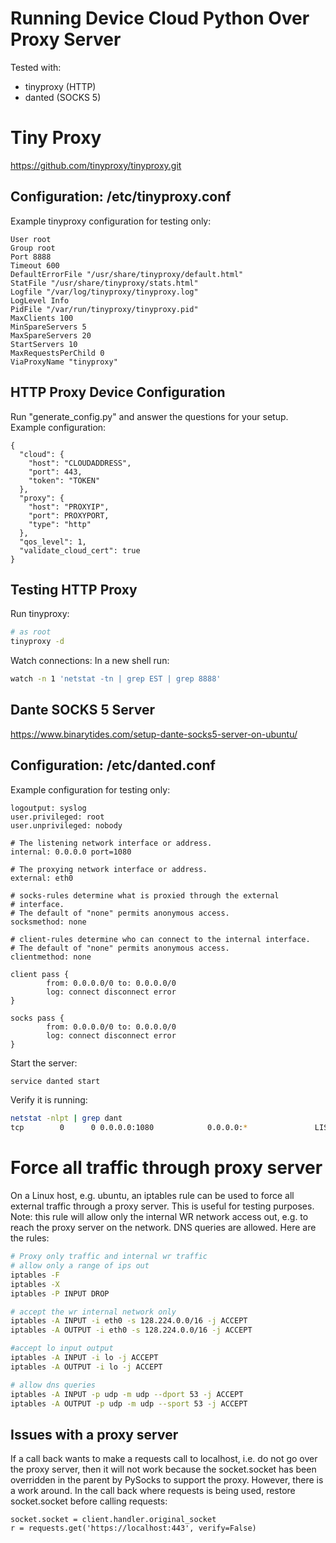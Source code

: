 Running Device Cloud Python Over Proxy Server
=============================================

Tested with:
  * tinyproxy (HTTP)
  * danted (SOCKS 5)

Tiny Proxy
==========
https://github.com/tinyproxy/tinyproxy.git

Configuration: /etc/tinyproxy.conf
-----------------------------
Example tinyproxy configuration for testing only:

```
User root
Group root
Port 8888
Timeout 600
DefaultErrorFile "/usr/share/tinyproxy/default.html"
StatFile "/usr/share/tinyproxy/stats.html"
Logfile "/var/log/tinyproxy/tinyproxy.log"
LogLevel Info
PidFile "/var/run/tinyproxy/tinyproxy.pid"
MaxClients 100
MinSpareServers 5
MaxSpareServers 20
StartServers 10
MaxRequestsPerChild 0
ViaProxyName "tinyproxy"
```

HTTP Proxy Device Configuration
--------------------------------
Run "generate_config.py" and answer the questions for your setup.
Example configuration:
```
{
  "cloud": {
    "host": "CLOUDADDRESS",
    "port": 443,
    "token": "TOKEN"
  },
  "proxy": {
    "host": "PROXYIP",
    "port": PROXYPORT,
    "type": "http"
  },
  "qos_level": 1,
  "validate_cloud_cert": true
}
```

Testing HTTP Proxy
------------------
Run tinyproxy:
```sh
# as root
tinyproxy -d
```

Watch connections:
In a new shell run:
```sh
watch -n 1 'netstat -tn | grep EST | grep 8888'
```

Dante SOCKS 5 Server
--------------------
https://www.binarytides.com/setup-dante-socks5-server-on-ubuntu/

Configuration: /etc/danted.conf
--------------------------
Example configuration for testing only:

```
logoutput: syslog
user.privileged: root
user.unprivileged: nobody

# The listening network interface or address.
internal: 0.0.0.0 port=1080

# The proxying network interface or address.
external: eth0

# socks-rules determine what is proxied through the external
# interface.
# The default of "none" permits anonymous access.
socksmethod: none

# client-rules determine who can connect to the internal interface.
# The default of "none" permits anonymous access.
clientmethod: none

client pass {
        from: 0.0.0.0/0 to: 0.0.0.0/0
        log: connect disconnect error
}

socks pass {
        from: 0.0.0.0/0 to: 0.0.0.0/0
        log: connect disconnect error
}
```

Start the server:

```sh
service danted start
```

Verify it is running:

```sh
netstat -nlpt | grep dant
tcp        0      0 0.0.0.0:1080            0.0.0.0:*               LISTEN      6342/danted
```



Force all traffic through proxy server
======================================
On a Linux host, e.g. ubuntu, an iptables rule can be used to force
all external traffic through a proxy server.  This is useful for
testing purposes. Note: this rule will allow only the internal WR
network access out, e.g. to reach the proxy server on the network.
DNS queries are allowed. Here are the rules:
```sh
# Proxy only traffic and internal wr traffic
# allow only a range of ips out
iptables -F
iptables -X
iptables -P INPUT DROP

# accept the wr internal network only
iptables -A INPUT -i eth0 -s 128.224.0.0/16 -j ACCEPT
iptables -A OUTPUT -i eth0 -s 128.224.0.0/16 -j ACCEPT

#accept lo input output
iptables -A INPUT -i lo -j ACCEPT
iptables -A OUTPUT -i lo -j ACCEPT

# allow dns queries
iptables -A INPUT -p udp -m udp --dport 53 -j ACCEPT
iptables -A OUTPUT -p udp -m udp --sport 53 -j ACCEPT
```


Issues with a proxy server
--------------------------
If a call back wants to make a requests call to localhost, i.e. do not
go over the proxy server, then it will not work because the
socket.socket has been overridden in the parent by PySocks to support
the proxy.  However, there is a work around.  In the call back where
requests is being used, restore socket.socket before calling requests:

```
socket.socket = client.handler.original_socket
r = requests.get('https://localhost:443', verify=False)
```
